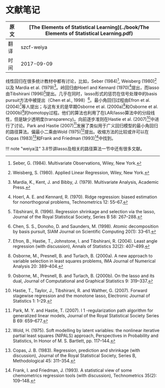 # 文献笔记

| 原文   | [The Elements of Statistical Learning](../book/The Elements of Statistical Learning.pdf) |
| ---- | ---------------------------------------- |
| 翻译   | szcf-weiya                               |
| 时间   | 2017-09-09                    |

线性回归在很多统计教材中都有讨论，比如，Seber (1984)[^1], Weisberg (1980)[^2] 以及 Mardia et al. (1979)[^3]。岭回归由Hoerl and Kennard (1970)[^4]提出，而lasso由Tibshirani (1996)[^5]提出。几乎在同时，lasso形式的惩罚在信号处理中的basis pursuit方法中被提出（Chen et al., 1998）[^6]。最小角回归过程由Efron et al. (2004)[^7]等人提出；与这有关的是早期Osborne et al. (2000a)[^8]和Osborne et al. (2000b)[^9]的homotopy过程。他们的算法也利用了在LAR/lasso算法中的分段线性，但是缺少透明度(transparency)。向前逐步准则在Hastie et al. (2007)[^10]中进行了讨论。Park and Hastie (2007)[^11]发展了类似用于广义回归模型的最小角回归的路径算法。偏最小二乘由Wold (1975)[^12]提出。收缩方法的比较或许可以在Copas (1983)[^13]和Frank and Friedman (1993)[^14]中找到。

!!! note "weiya注"
    3.8节讲lasso及相关的路径算法一节中还有很多文献。

[^1]: Seber, G. (1984). Multivariate Observations, Wiley, New York.
[^2]: Weisberg, S. (1980). Applied Linear Regression, Wiley, New York.
[^3]: Mardia, K., Kent, J. and Bibby, J. (1979). Multivariate Analysis, Academic Press.
[^4]: Hoerl, A. E. and Kennard, R. (1970). Ridge regression: biased estimation for nonorthogonal problems, Technometrics 12: 55–67.
[^5]: Tibshirani, R. (1996). Regression shrinkage and selection via the lasso, Journal of the Royal Statistical Society, Series B 58: 267–288.
[^6]: Chen, S. S., Donoho, D. and Saunders, M. (1998). Atomic decomposition by basis pursuit, SIAM Journal on Scientific Computing 20(1): 33–61.
[^7]: Efron, B., Hastie, T., Johnstone, I. and Tibshirani, R. (2004). Least angle regression (with discussion), Annals of Statistics 32(2): 407–499.
[^8]: Osborne, M., Presnell, B. and Turlach, B. (2000a). A new approach to variable selection in least squares problems, IMA Journal of Numerical Analysis 20: 389–404.
[^9]: Osborne, M., Presnell, B. and Turlach, B. (2000b). On the lasso and its dual, Journal of Computational and Graphical Statistics 9: 319–337.
[^10]: Hastie, T., Taylor, J., Tibshirani, R. and Walther, G. (2007). Forward stagewise regression and the monotone lasso, Electronic Journal of Statistics 1: 1–29.
[^11]: Park, M. Y. and Hastie, T. (2007). l 1 -regularization path algorithm for generalized linear models, Journal of the Royal Statistical Society Series B 69: 659–677.
[^12]: Wold, H. (1975). Soft modelling by latent variables: the nonlinear iterative partial least squares (NIPALS) approach, Perspectives in Probability and Statistics, In Honor of M. S. Bartlett, pp. 117–144.
[^13]: Copas, J. B. (1983). Regression, prediction and shrinkage (with discussion), Journal of the Royal Statistical Society, Series B, Methodological 45: 311–354.
[^14]: Frank, I. and Friedman, J. (1993). A statistical view of some chemometrics regression tools (with discussion), Technometrics 35(2): 109–148.

